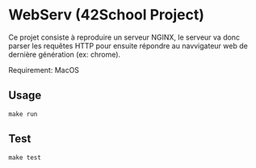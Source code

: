 # WebServ (42School Project)

Ce projet consiste à reproduire un serveur NGINX, le serveur va donc parser les requêtes HTTP pour ensuite répondre
au navvigateur web de dernière génération (ex: chrome).

Requirement: MacOS

## Usage

```
make run
```

## Test

```
make test
```
